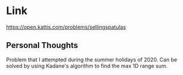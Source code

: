 # Link

https://open.kattis.com/problems/sellingspatulas

## Personal Thoughts
Problem that I attempted during the summer holidays of 2020. Can be solved by using Kadane's algorithm to find the max 1D range sum.

